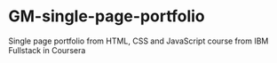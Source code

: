 # GM-single-page-portfolio
Single page portfolio from HTML, CSS and JavaScript course from IBM Fullstack in Coursera

